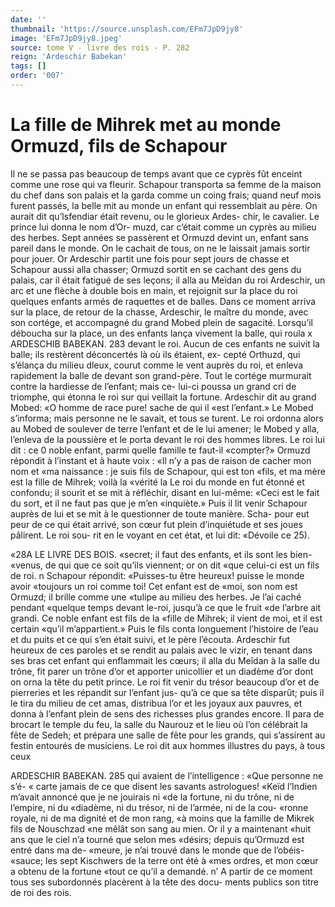 ```yaml
---
date: ''
thumbnail: 'https://source.unsplash.com/EFm7JpD9jy8'
image: 'EFm7JpD9jy8.jpeg'
source: tome V - livre des rois - P. 282
reign: 'Ardeschir Babekan'
tags: []
order: '007'
---
```


# La fille de Mihrek met au monde Ormuzd, fils de Schapour

Il ne se passa pas beaucoup de temps avant que ce cyprès fût enceint comme une rose qui va fleurir. Schapour transporta sa femme de la maison du chef dans son palais et la garda comme un coing frais; quand neuf mois furent passés, la belle mit au monde un enfant qui ressemblait au père. On aurait dit qu’lsfendiar était revenu, ou le glorieux Ardes-
chir, le cavalier. Le prince lui donna le nom d’Or- muzd, car c’était comme un cyprès au milieu des
herbes. Sept années se passèrent et Ormuzd devint
un, enfant sans pareil dans le monde. On le cachait de tous, on ne le laissait jamais sortir pour jouer. Or Ardeschir partit une fois pour sept jours de chasse et Schapour aussi alla chasser; Ormuzd sortit en se cachant des gens du palais, car il était fatigué de ses leçons; il alla au Meïdan du roi Ardeschir, un arc
et une flèche à double bois en main, et rejoignit sur
la place du roi quelques enfants armés de raquettes
et de balles. Dans ce moment arriva sur la place, de retour de la chasse, Ardeschir, le maître du monde, avec son cortége, et accompagné du grand Mobed
plein de sagacité. Lorsqu’il déboucha sur la place,
un des enfants lança vivement la balle, qui roula
x
ARDESCHIB BABEKAN. 283
devant le roi. Aucun de ces enfants ne suivit la balle; ils restèrent déconcertés là où ils étaient, ex-
cepté Orthuzd, qui s’élança du milieu dleux, courut
comme le vent auprès du roi, et enleva rapidement la balle de devant son grand-père. Tout le cortége
murmurait contre la hardiesse de l’enfant; mais ce-
lui-ci poussa un grand cri de triomphe, qui étonna le
roi sur qui veillait la fortune. Ardeschir dit au grand
Mobed: «O homme de race pure! sache de qui il
«est l’enfant.» Le Mobed s’informa; mais personne
ne le savait, et tous se turent. Le roi ordonna alors
au Mobed de soulever de terre l’enfant et de le lui
amener; le Mobed y alla, l’enleva de la poussière et
le porta devant le roi des hommes libres. Le roi lui
dit : ce 0 noble enfant, parmi quelle famille te faut-il
«compter?» Ormuzd répondit à l’instant et à haute
voix : «Il n’y a pas de raison de cacher mon nom et
«ma naissance : je suis fils de Schapour, qui est ton
«fils, et ma mère est la fille de Mihrek; voilà la «vérité la
Le roi du monde en fut étonné et confondu; il sourit et se mit à réfléchir, disant en lui-même: «Ceci est le fait du sort, et il ne faut pas que je m’en «inquiète.» Puis il lit venir Schapour auprès de lui
et se mit à le questionner de toute manière. Scha- pour eut peur de ce qui était arrivé, son cœur fut plein d’inquiétude et ses joues pâlirent. Le roi sou-
rit en le voyant en cet état, et lui dit: «Dévoile ce 25).

«28A LE LIVRE DES BOIS.
«secret; il faut des enfants, et ils sont les bien- «venus, de qui que ce soit qu’ils viennent; or on dit «que celui-ci est un fils de roi. n Schapour répondit:
«Puisses-tu être heureux! puisse le monde avoir «toujours un roi comme toi! Cet enfant est de «moi, son nom est Ormuzd; il brille comme une «tulipe au milieu des herbes. Je l’ai caché pendant «quelque temps devant le-roi, jusqu’à ce que le fruit
«de l’arbre ait grandi. Ce noble enfant est fils de la
«fille de Mihrek; il vient de moi, et il est certain «qu’il m’appartient.» Puis le fils conta longuement l’histoire de l’eau et du puits et ce qui s’en était
suivi, et le père l’écouta.
Ardeschir fut heureux de ces paroles et se rendit au palais avec le vizir, en tenant dans ses bras cet enfant qui enflammait les cœurs; il alla du Meîdan
à la salle du trône, fit parer un trône d’or et apporter unicollier et un diadème d’or dont on orna la tête
du petit prince. Le roi fit venir du trésor beaucoup d’or et de pierreries et les répandit sur l’enfant jus-
qu’à ce que sa tête disparût; puis il le tira du milieu
de cet amas, distribua l’or et les joyaux aux pauvres,
et donna à l’enfant plein de sens des richesses plus grandes encore. Il para de brocart le temple du feu, la salle du Naurouz et le lieu où l’on célébrait la fête
de Sedeh; et prépara une salle de fête pour les grands, qui s’assirent au festin entourés de musiciens.
Le roi dit aux hommes illustres du pays, à tous ceux

ARDESCHIR BABEKAN. 285 qui avaient de l’intelligence : «Que personne ne s’é-
« carte jamais de ce que disent les savants astrologues! «Keïd l’Indien m’avait annoncé que je ne jouirais ni
«de la fortune, ni du trône, ni de l’empire, ni du «diadème, ni du trésor, ni de l’armée, ni de la cou-
«ronne royale, ni de ma dignité et de mon rang, «à moins que la famille de Mikrek fils de Nouschzad «ne mêlât son sang au mien. Or il y a maintenant
«huit ans que le ciel n’a tourné que selon mes «désirs; depuis qu’Ormuzd est entré dans ma de- «meure, je n’ai trouvé dans le monde que de l’obéis-
«sauce; les sept Kischwers de la terre ont été à «mes ordres, et mon cœur a obtenu de la fortune «tout ce qu’il a demandé. n’ A partir de ce moment
tous ses subordonnés placèrent à la tête des docu- ments publics son titre de roi des rois.
